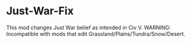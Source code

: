 # Just-War-Fix
This mod changes Just War belief as intended in Civ V. WARNING: Incompatible with mods that edit Grassland/Plains/Tundra/Snow/Desert.
